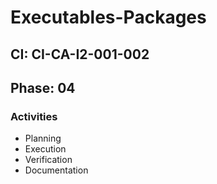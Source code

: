 # Executables-Packages

## CI: CI-CA-I2-001-002
## Phase: 04

### Activities
- Planning
- Execution
- Verification
- Documentation
